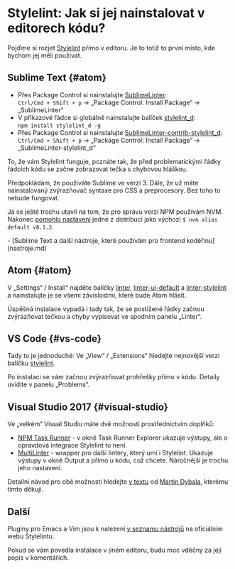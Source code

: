 # Stylelint: Jak si jej nainstalovat v editorech kódu?

Pojďme si rozjet [Stylelint](stylelint.md) přímo v editoru. Je to totiž to první místo, kde bychom jej měli používat.


## Sublime Text {#atom}

- Přes Package Control si nainstalujte [SublimeLinter](http://sublimelinter.readthedocs.io):  
  `Ctrl/Cmd + Shift + p` → „Package Control: Install Package“  → „SublimeLinter“  
- V příkazové řádce si globálně nainstalujte balíček [stylelint_d](https://github.com/jo-sm/stylelint_d):  
  `npm install stylelint_d -g`
- Přes Package Control si nainstalujte [SublimeLinter-contrib-stylelint_d](https://github.com/jo-sm/SublimeLinter-contrib-stylelint_d):  
  `Ctrl/Cmd + Shift + p` → „Package Control: Install Package“  → „SublimeLinter-stylelint_d“  

To, že vám Stylelint funguje, poznáte tak, že před problematickými řádky řádcích kódu se začne zobrazovat tečka s chybovou hláškou.

<!-- AdSnippet -->

Předpokládám, že používáte Sublime ve verzi 3. Dále, že už máte nainstalovaný zvýrazňovač syntaxe pro CSS a preprocesory. Bez toho to nebude fungovat. 

Já se ještě trochu utavil na tom, že pro správu verzí NPM používám NVM. Nakonec [pomohlo nastavení](https://github.com/SublimeLinter/SublimeLinter/issues/128#issuecomment-87272340) jedné z distribucí jako výchozí `$ nvm alias default v8.1.2`.

<div class="related" markdown="1">
- [Sublime Text a další nástroje, které používám pro frontend kodéřinu](nastroje.md)
</div>


## Atom {#atom}

V „Settings“ / Install“ najděte balíčky [linter](https://atom.io/packages/linter), [linter-ui-default](https://atom.io/packages/linter-ui-default) a [linter-stylelint](https://atom.io/packages/) a nainstalujte je se všemi závislostmi, které bude Atom hlásit.  

Úspěšná instalace vypadá i tady tak, že se postižené řádky začnou zvýrazňovat tečkou a chyby vypisovat ve spodním panelu „Linter“.   


## VS Code {#vs-code}

Tady to je jednoduché: Ve „View“ / „Extensions“ hledejte nejnovější verzi balíčku [stylelint](https://marketplace.visualstudio.com/items?itemName=shinnn.stylelint). 

Po instalaci se vám začnou zvýrazňovat prohřešky přímo v kódu. Detaily uvidíte v panelu „Problems“.

<!-- AdSnippet -->

## Visual Studio 2017 {#visual-studio}

Ve „velkém“ Visual Studiu máte dvě možnosti prostřednictvím doplňků:

- [NPM Task Runner](https://marketplace.visualstudio.com/items?itemName=MadsKristensen.NPMTaskRunner) - v okně Task Runner Explorer ukazuje výstupy, ale o opravdová integrace Stylelint to není.
- [MultiLinter](https://marketplace.visualstudio.com/items?itemName=glat.MultiLinter) - wrapper pro další lintery, který umí i Stylelint. Ukazuje výstupy v okně Output a přímo u kódu, což chcete. Náročnější je trochu jeho nastavení.

Detailní návod pro obě možnosti hledejte [v textu](https://gist.github.com/martindybal/bf947805551210440ab4a2b12e667b2e/#file-vs-stylelint-md) od [Martin Dybala](https://www.linkedin.com/in/martin-dybal-b1062277), kterému tímto děkuji.

<!-- AdSnippet -->

## Další

Pluginy pro Emacs a Vim jsou k nalezení [v seznamu nástrojů](https://stylelint.io/user-guide/complementary-tools/#editor-plugins) na oficiálním webu Stylelintu.

Pokud se vám povedla instalace v jiném editoru, budu moc vděčný za její popis v komentářích.

<!-- AdSnippet -->
